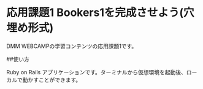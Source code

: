 # 応用課題1 Bookers1を完成させよう(穴埋め形式)

DMM WEBCAMPの学習コンテンツの応用課題1です。

##使い方

Ruby on Rails アプリケーションです。ターミナルから仮想環境を起動後、ローカルで動かすことができます。

